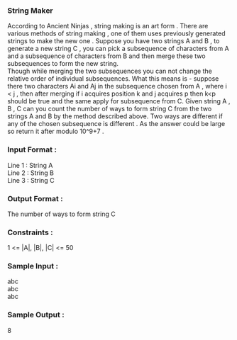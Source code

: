 ### String Maker
According to Ancient Ninjas , string making is an art form . There are various methods of string making , one of them uses previously generated strings to make the new one . Suppose you have two strings A and B , to generate a new string C , you can pick a subsequence of characters from A and a subsequence of characters from B and then merge these two subsequences to form the new string.<br>
Though while merging the two subsequences you can not change the relative order of individual subsequences. What this means is - suppose there two characters Ai and Aj in the subsequence chosen from A , where i < j , then after merging if i acquires position k and j acquires p then k<p should be true and the same apply for subsequence from C.
Given string A , B , C can you count the number of ways to form string C from the two strings A and B by the method described above. Two ways are different if any of the chosen subsequence is different .
As the answer could be large so return it after modulo 10^9+7 .
### Input Format :
Line 1 : String A<br>
Line 2 : String B<br>
Line 3 : String C
### Output Format :
The number of ways to form string C
### Constraints :
1 <= |A|, |B|, |C| <= 50
### Sample Input :
abc<br>
abc <br>
abc
### Sample Output :
8